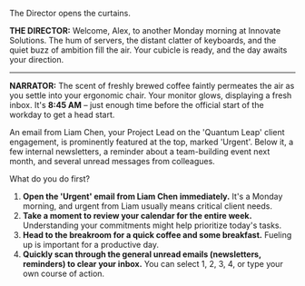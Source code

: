 
The Director opens the curtains.

**THE DIRECTOR:** Welcome, Alex, to another Monday morning at Innovate Solutions. The hum of servers, the distant clatter of keyboards, and the quiet buzz of ambition fill the air. Your cubicle is ready, and the day awaits your direction.

---

**NARRATOR:** The scent of freshly brewed coffee faintly permeates the air as you settle into your ergonomic chair. Your monitor glows, displaying a fresh inbox. It's **8:45 AM** – just enough time before the official start of the workday to get a head start.

An email from Liam Chen, your Project Lead on the 'Quantum Leap' client engagement, is prominently featured at the top, marked 'Urgent'. Below it, a few internal newsletters, a reminder about a team-building event next month, and several unread messages from colleagues.

What do you do first?

1.  **Open the 'Urgent' email from Liam Chen immediately.** It's a Monday morning, and urgent from Liam usually means critical client needs.
2.  **Take a moment to review your calendar for the entire week.** Understanding your commitments might help prioritize today's tasks.
3.  **Head to the breakroom for a quick coffee and some breakfast.** Fueling up is important for a productive day.
4.  **Quickly scan through the general unread emails (newsletters, reminders) to clear your inbox.**
    You can select 1, 2, 3, 4, or type your own course of action.